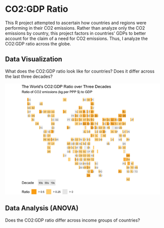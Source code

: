 # CO2:GDP Ratio

This R project attempted to ascertain how countries and regions were performing in their CO2 emissions. Rather than analyze only the CO2 emissions by country, this project factors in countries' GDPs to better account for the claim of a need for CO2 emissions. Thus, I analyze the CO2:GDP ratio across the globe.

## Data Visualization

What does the CO2:GDP ratio look like for countries? Does it differ across the last three decades?

![alt text](https://github.com/shraydewan/CO2-GDP-Ratio/blob/main/Figures/map-1.png)

## Data Analysis (ANOVA)

Does the CO2:GDP ratio differ across income groups of countries?

